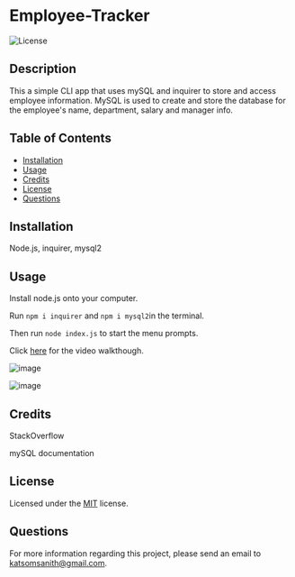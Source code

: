 # Employee-Tracker

  ![License](https://img.shields.io/badge/License-MIT-green)

  ## Description

  This a simple CLI app that uses mySQL and inquirer to store and access employee information. MySQL is used to create and store the database for the employee's name, department, salary and manager info.

  ## Table of Contents
  
  - [Installation](#installation)
  - [Usage](#usage)
  - [Credits](#credits)
  - [License](#license)
  - [Questions](#questions)

  ## Installation

  Node.js, inquirer, mysql2

  ## Usage
  
  Install node.js onto your computer.
  
  Run `npm i inquirer` and `npm i mysql2`in the terminal.
  
  Then run `node index.js` to start the menu prompts.
  
  Click [here](https://youtu.be/8yoOteo9icc) for the video walkthough. 
  
  ![image](https://user-images.githubusercontent.com/105574653/193988237-675a4a32-c9ce-45cc-afc2-6cb1c43ebd0c.png)

  ![image](https://user-images.githubusercontent.com/105574653/193988141-2efea789-0c64-489e-ad2a-fd9083e87bae.png)

  ## Credits

  StackOverflow
  
  mySQL documentation

  ## License

  Licensed under the [MIT](https://opensource.org/licenses/MIT) license.

  ## Questions

  For more information regarding this project, please send an email to katsomsanith@gmail.com.

